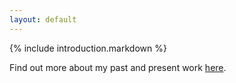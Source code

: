 ```yaml
---
layout: default
---
```


{% include introduction.markdown %}

Find out more about my past and present work [here](/about).